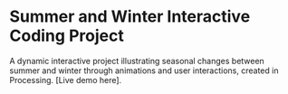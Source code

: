 # Summer and Winter Interactive Coding Project
A dynamic interactive project illustrating seasonal changes between summer and winter through animations and user interactions, created in Processing. [Live demo here].
